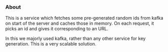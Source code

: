 ### About
This is a service which fetches some pre-generated random ids from kafka on start of the server
and caches those in memory.
On each request, it picks an id and gives it corresponding to an URL.

In this we majorly used kafka, rather than any other service for key generation. This is a very
scalable solution.
